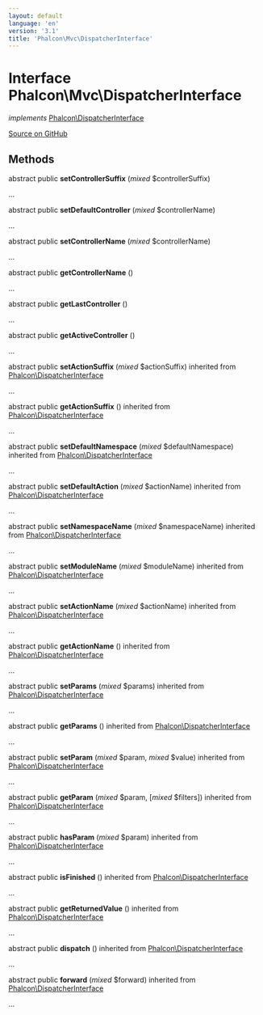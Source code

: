 ```yaml
---
layout: default
language: 'en'
version: '3.1'
title: 'Phalcon\Mvc\DispatcherInterface'
---
```

# Interface **Phalcon\Mvc\DispatcherInterface**

*implements* [Phalcon\DispatcherInterface](/3.1/en/api/Phalcon_DispatcherInterface)

<a href="https://github.com/phalcon/cphalcon/tree/v3.1.0/phalcon/mvc/dispatcherinterface.zep" class="btn btn-default btn-sm">Source on GitHub</a>

## Methods
abstract public  **setControllerSuffix** (*mixed* $controllerSuffix)

...


abstract public  **setDefaultController** (*mixed* $controllerName)

...


abstract public  **setControllerName** (*mixed* $controllerName)

...


abstract public  **getControllerName** ()

...


abstract public  **getLastController** ()

...


abstract public  **getActiveController** ()

...


abstract public  **setActionSuffix** (*mixed* $actionSuffix) inherited from [Phalcon\DispatcherInterface](/3.1/en/api/Phalcon_DispatcherInterface)

...


abstract public  **getActionSuffix** () inherited from [Phalcon\DispatcherInterface](/3.1/en/api/Phalcon_DispatcherInterface)

...


abstract public  **setDefaultNamespace** (*mixed* $defaultNamespace) inherited from [Phalcon\DispatcherInterface](/3.1/en/api/Phalcon_DispatcherInterface)

...


abstract public  **setDefaultAction** (*mixed* $actionName) inherited from [Phalcon\DispatcherInterface](/3.1/en/api/Phalcon_DispatcherInterface)

...


abstract public  **setNamespaceName** (*mixed* $namespaceName) inherited from [Phalcon\DispatcherInterface](/3.1/en/api/Phalcon_DispatcherInterface)

...


abstract public  **setModuleName** (*mixed* $moduleName) inherited from [Phalcon\DispatcherInterface](/3.1/en/api/Phalcon_DispatcherInterface)

...


abstract public  **setActionName** (*mixed* $actionName) inherited from [Phalcon\DispatcherInterface](/3.1/en/api/Phalcon_DispatcherInterface)

...


abstract public  **getActionName** () inherited from [Phalcon\DispatcherInterface](/3.1/en/api/Phalcon_DispatcherInterface)

...


abstract public  **setParams** (*mixed* $params) inherited from [Phalcon\DispatcherInterface](/3.1/en/api/Phalcon_DispatcherInterface)

...


abstract public  **getParams** () inherited from [Phalcon\DispatcherInterface](/3.1/en/api/Phalcon_DispatcherInterface)

...


abstract public  **setParam** (*mixed* $param, *mixed* $value) inherited from [Phalcon\DispatcherInterface](/3.1/en/api/Phalcon_DispatcherInterface)

...


abstract public  **getParam** (*mixed* $param, [*mixed* $filters]) inherited from [Phalcon\DispatcherInterface](/3.1/en/api/Phalcon_DispatcherInterface)

...


abstract public  **hasParam** (*mixed* $param) inherited from [Phalcon\DispatcherInterface](/3.1/en/api/Phalcon_DispatcherInterface)

...


abstract public  **isFinished** () inherited from [Phalcon\DispatcherInterface](/3.1/en/api/Phalcon_DispatcherInterface)

...


abstract public  **getReturnedValue** () inherited from [Phalcon\DispatcherInterface](/3.1/en/api/Phalcon_DispatcherInterface)

...


abstract public  **dispatch** () inherited from [Phalcon\DispatcherInterface](/3.1/en/api/Phalcon_DispatcherInterface)

...


abstract public  **forward** (*mixed* $forward) inherited from [Phalcon\DispatcherInterface](/3.1/en/api/Phalcon_DispatcherInterface)

...


